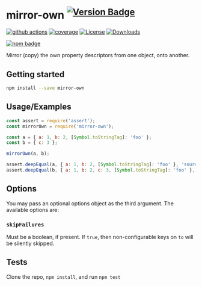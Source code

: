 # mirror-own <sup>[![Version Badge][npm-version-svg]][package-url]</sup>

[![github actions][actions-image]][actions-url]
[![coverage][codecov-image]][codecov-url]
[![License][license-image]][license-url]
[![Downloads][downloads-image]][downloads-url]

[![npm badge][npm-badge-png]][package-url]

Mirror (copy) the own property descriptors from one object, onto another.

## Getting started

```sh
npm install --save mirror-own
```

## Usage/Examples

```js
const assert = require('assert');
const mirrorOwn = require('mirror-own');

const a = { a: 1, b: 2, [Symbol.toStringTag]: 'foo' };
const b = { c: 3 };

mirrorOwn(a, b);

assert.deepEqual(a, { a: 1, b: 2, [Symbol.toStringTag]: 'foo' }, 'source object unchanged');
assert.deepEqual(b, { a: 1, b: 2, c: 3, [Symbol.toStringTag]: 'foo' }, 'target object changed');
```

## Options

You may pass an optional options object as the third argument.
The available options are:

### `skipFailures`

Must be a boolean, if present.
If `true`, then non-configurable keys on `to` will be silently skipped.

## Tests

Clone the repo, `npm install`, and run `npm test`

[package-url]: https://npmjs.org/package/mirror-own
[npm-version-svg]: https://versionbadg.es/ljharb/mirror-own.svg
[deps-svg]: https://david-dm.org/ljharb/mirror-own.svg
[deps-url]: https://david-dm.org/ljharb/mirror-own
[dev-deps-svg]: https://david-dm.org/ljharb/mirror-own/dev-status.svg
[dev-deps-url]: https://david-dm.org/ljharb/mirror-own#info=devDependencies
[npm-badge-png]: https://nodei.co/npm/mirror-own.png?downloads=true&stars=true
[license-image]: https://img.shields.io/npm/l/mirror-own.svg
[license-url]: LICENSE
[downloads-image]: https://img.shields.io/npm/dm/mirror-own.svg
[downloads-url]: https://npm-stat.com/charts.html?package=mirror-own
[codecov-image]: https://codecov.io/gh/ljharb/mirror-own/branch/main/graphs/badge.svg
[codecov-url]: https://app.codecov.io/gh/ljharb/mirror-own/
[actions-image]: https://img.shields.io/endpoint?url=https://github-actions-badge-u3jn4tfpocch.runkit.sh/ljharb/mirror-own
[actions-url]: https://github.com/ljharb/mirror-own/actions
